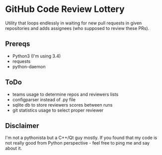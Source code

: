 GitHub Code Review Lottery
==========================
Utility that loops endlessly in waiting for new pull requests in given repositories and adds assignees (who supposed to review these PRs).

Prereqs
-------
* Python3 (I'm using 3.4)
* requests
* python-daemon

ToDo
----
* teams usage to determine repos and reviewers lists
* configparser instead of .py file
* sqlite db to store reviewers scores between runs
* git statistics usage to select proper reviewer

Disclaimer
----------
I'm not a pythonista but a C++/Qt guy mostly. If you found that my code is not really good from Python perspective - feel free to ping me and say about it.
